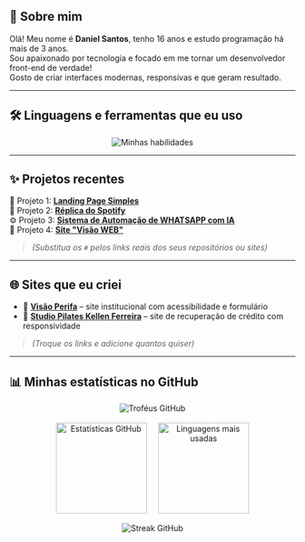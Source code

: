 ## 👋 Sobre mim

Olá! Meu nome é **Daniel Santos**, tenho 16 anos e estudo programação há mais de 3 anos.  
Sou apaixonado por tecnologia e focado em me tornar um desenvolvedor front-end de verdade!  
Gosto de criar interfaces modernas, responsivas e que geram resultado.

---

## 🛠️ Linguagens e ferramentas que eu uso

<div align="center">
  <img src="https://skillicons.dev/icons?i=html,css,js,react,nodejs,express,vite,prisma,mongodb,git,github,tailwind,figma,vscode&perline=8" alt="Minhas habilidades" />
</div>

---

## ✨ Projetos recentes

<div align="left">

🎯 Projeto 1: [**Landing Page Simples**](https://danielsantos011.github.io/landingpage-youtube/)  
🔗 Projeto 2: [**Réplica do Spotify**](https://danielsantos011.github.io/Spotify-Daniel-Main/)  
⚙️ Projeto 3: [**Sistema de Automação de WHATSAPP com IA**](https://danielsantos011.github.io/sistemadeagendamentodebarbeiros/)  
🧾 Projeto 4: [**Site "Visão WEB"**](https://danielsantos011.github.io/visaoweb.site/)  

</div>

> *(Substitua os `#` pelos links reais dos seus repositórios ou sites)*

---

## 🌐 Sites que eu criei

- 🔵 **[Visão Perifa](https://visaoperifa.site/)** – site institucional com acessibilidade e formulário
- 🔵 **[Studio Pilates Kellen Ferreira](https://studiopilateskellen.site/)** – site de recuperação de crédito com responsividade

> *(Troque os links e adicione quantos quiser)*

---

## 📊 Minhas estatísticas no GitHub

<div align="center">

<!-- Troféus -->
<img src="https://github-profile-trophy.vercel.app/?username=danielsantos011&theme=dracula&margin-w=10&margin-h=10&row=1&column=6" alt="Troféus GitHub" />

</div>

<br />

<div align="center" style="display: flex; flex-wrap: wrap; justify-content: center; gap: 20px;">

<!-- Stats -->
<img height="160em" src="https://github-readme-stats.vercel.app/api?username=danielsantos011&show_icons=true&theme=radical&locale=pt-br" alt="Estatísticas GitHub" />
<img height="160em" src="https://github-readme-stats.vercel.app/api/top-langs/?username=danielsantos011&layout=compact&theme=radical&locale=pt-br" alt="Linguagens mais usadas" />

</div>

<br />

<div align="center">

<!-- Streak -->
<img src="https://streak-stats.demolab.com/?user=danielsantos011&theme=radical&border_radius=10&locale=pt_BR" alt="Streak GitHub" />

</div>
